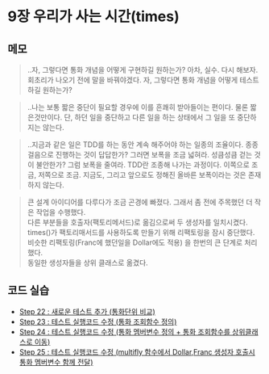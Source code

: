 # 9장 우리가 사는 시간(times)


## 메모

> ..자, 그렇다면 통화 개념을 어떻게 구현하길 원하는가? 아차, 실수. 다시 해보자. 회초리가 나오기 전에 말을 바꿔야겠다. 자, 그렇다면 통화 개념을 어떻게 테스트하길 원하는가?

> ..나는 보통 짧은 중단이 필요할 경우에 이를 흔쾌히 받아들이는 편이다. 물론 짧은것만이다. 단, 하던 일을 중단하고 다른 일을 하는 상태에서 그 일을 또 중단하지는 않는다.

>..지금과 같은 일은 TDD를 하는 동안 계속 해주어야 하는 일종의 조율이다. 종종걸음으로 진행하는 것이 답답한가? 그러면 보폭을 조금 넓혀라. 성큼성큼 걷는 것이 불안한가? 그럼 보폭을 줄여라. TDD란 조종해 나가는 과정이다. 이쪽으로 조금, 저쪽으로 조금. 지금도, 그리고 앞으로도 정해진 올바른 보폭이라는 것은 존재하지 않는다.

> 큰 설계 아이디어를 다루다가 조금 곤경에 빠졌다. 그래서 좀 전에 주목했던 더 작은 작업을 수행했다.  
> 다른 부분들을 호출자(팩토리메서드)로 옮김으로써 두 생성자를 일치시켰다.  
> times()가 팩토리매서드를 사용하도록 만들기 위해 리팩토링을 잠시 중단했다.  
> 비슷한 리팩토링(Franc에 했던일을 Dollar에도 적용) 을 한번의 큰 단계로 처리했다.  
> 동일한 생성자들을 상위 클래스로 옮겼다.  


## 코드 실습

- [Step 22 : 새로운 테스트 추가 (통화단위 비교)](./step22.test.js)
- [Step 23 : 테스트 실행코드 수정 (통화 조회함수 정의)](./step23.test.js)
- [Step 24 : 테스트 실행코드 수정 (통화 멤버변수 정의 + 통화 조회함수를 상위클래스로 이동)](./step24.test.js)
- [Step 25 : 테스트 실행코드 수정 (multifly 함수에서 Dollar,Franc 생성자 호출시 통화 멤버변수 함께 전달)](./step25.test.js)

